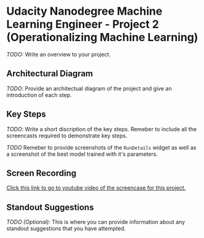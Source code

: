# Udacity Nanodegree Machine Learning Engineer - Project 2 (Operationalizing Machine Learning)

*TODO:* Write an overview to your project.

## Architectural Diagram
*TODO*: Provide an architectual diagram of the project and give an introduction of each step.

## Key Steps
*TODO*: Write a short discription of the key steps. Remeber to include all the screencasts required to demonstrate key steps. 

*TODO* Remeber to provide screenshots of the `RunDetails` widget as well as a screenshot of the best model trained with it's parameters.

## Screen Recording
[Click this link to go to youtube video of the screencase for this project.](https://www.youtube.com/watch?v=sMb0tTM2qJw)

## Standout Suggestions
*TODO (Optional):* This is where you can provide information about any standout suggestions that you have attempted.
